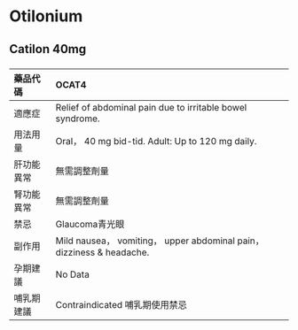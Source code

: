 # Otilonium

## Catilon 40mg

##### 

| 藥品代碼   | OCAT4                                                                 |
|:-----------|:----------------------------------------------------------------------|
| 適應症     | Relief of abdominal pain due to irritable bowel syndrome.             |
| 用法用量   | Oral， 40 mg bid-tid. Adult: Up to 120 mg daily.                      |
| 肝功能異常 | 無需調整劑量                                                          |
| 腎功能異常 | 無需調整劑量                                                          |
| 禁忌       | Glaucoma青光眼                                                        |
| 副作用     | Mild nausea， vomiting， upper abdominal pain， dizziness & headache. |
| 孕期建議   | No Data                                                               |
| 哺乳期建議 | Contraindicated 哺乳期使用禁忌                                        |

